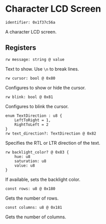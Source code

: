 # Character LCD Screen

    identifier: 0x1f37c56a

A character LCD screen.

## Registers

    rw message: string @ value

Text to show. Use `\n` to break lines.

    rw cursor: bool @ 0x80

Configures to show or hide the cursor.

    rw blink: bool @ 0x81

Configures to blink the cursor.

    enum TextDirection : u8 {
        LeftToRight = 1,
        RightToLeft = 2
    }
    rw text_direction?: TextDirection @ 0x82

Specifies the RTL or LTR direction of the text.

    rw backlight_color? @ 0x83 {
        hue: u8
        saturation: u8
        value: u8
    }

If available, sets the backlight color.

    const rows: u8 @ 0x180

Gets the number of rows.

    const columns: u8 @ 0x181

Gets the number of columns.
